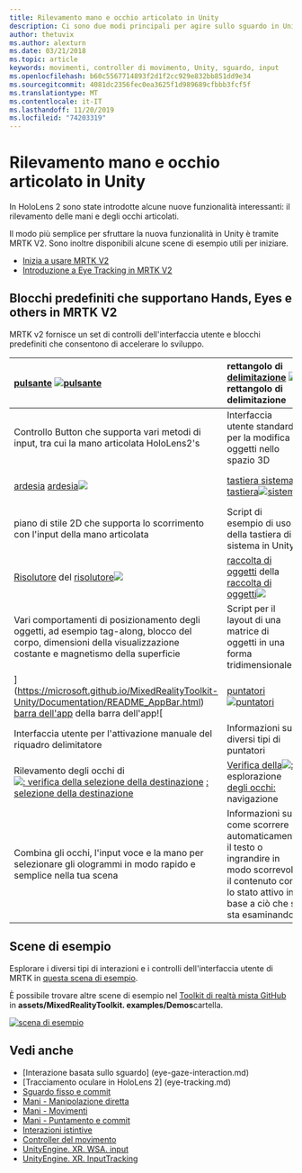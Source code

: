 ```yaml
---
title: Rilevamento mano e occhio articolato in Unity
description: Ci sono due modi principali per agire sullo sguardo in Unity, movimenti della mano e controller di movimento.
author: thetuvix
ms.author: alexturn
ms.date: 03/21/2018
ms.topic: article
keywords: movimenti, controller di movimento, Unity, sguardo, input
ms.openlocfilehash: b60c5567714893f2d1f2cc929e832bb851dd9e34
ms.sourcegitcommit: 4081dc2356fec0ea3625f1d989689cfbbb3fcf5f
ms.translationtype: MT
ms.contentlocale: it-IT
ms.lasthandoff: 11/20/2019
ms.locfileid: "74203319"
---
```

# <a name="articulated-hand-and-eye-tracking-in-unity"></a>Rilevamento mano e occhio articolato in Unity

In HoloLens 2 sono state introdotte alcune nuove funzionalità interessanti: il rilevamento delle mani e degli occhi articolati.

Il modo più semplice per sfruttare la nuova funzionalità in Unity è tramite MRTK V2. Sono inoltre disponibili alcune scene di esempio utili per iniziare. 

* [Inizia a usare MRTK V2](https://microsoft.github.io/MixedRealityToolkit-Unity/Documentation/Input/HandTracking.html)
* [Introduzione a Eye Tracking in MRTK V2](https://microsoft.github.io/MixedRealityToolkit-Unity/Documentation/EyeTracking/EyeTracking_Main.html)


## <a name="building-blocks-supporting-hands-eyes-and-others-in-mrtk-v2"></a>Blocchi predefiniti che supportano Hands, Eyes e others in MRTK V2

MRTK v2 fornisce un set di controlli dell'interfaccia utente e blocchi predefiniti che consentono di accelerare lo sviluppo. 

|  [pulsante](https://microsoft.github.io/MixedRealityToolkit-Unity/Documentation/README_Button.html) [![pulsante](images/MRTK_Button_Main.png)](https://microsoft.github.io/MixedRealityToolkit-Unity/Documentation/README_Button.html) | rettangolo di [delimitazione](https://microsoft.github.io/MixedRealityToolkit-Unity/Documentation/README_BoundingBox.html) [![](images/MRTK_BoundingBox_Main.png)](https://microsoft.github.io/MixedRealityToolkit-Unity/Documentation/README_BoundingBox.html) rettangolo di delimitazione | [gestore di manipolazione](https://microsoft.github.io/MixedRealityToolkit-Unity/Documentation/README_ManipulationHandler.html) del [gestore di manipolazione![](images/MRTK_Manipulation_Main.png)](https://microsoft.github.io/MixedRealityToolkit-Unity/Documentation/README_ManipulationHandler.html) |
|:--- | :--- | :--- |
| Controllo Button che supporta vari metodi di input, tra cui la mano articolata HoloLens2's | Interfaccia utente standard per la modifica di oggetti nello spazio 3D | Script per la modifica di oggetti con una o due mani |
|  [ardesia](https://microsoft.github.io/MixedRealityToolkit-Unity/Documentation/README_Slate.html) [ardesia![](images/MRTK_Slate_Main.png)](https://microsoft.github.io/MixedRealityToolkit-Unity/Documentation/README_Slate.html) | [tastiera sistema](https://microsoft.github.io/MixedRealityToolkit-Unity/Documentation/README_SystemKeyboard.html) [tastiera![sistema](images/MRTK_SystemKeyboard_Main.png)](https://microsoft.github.io/MixedRealityToolkit-Unity/Documentation/README_SystemKeyboard.html) | [](images/InteractableExamples.png)](https://microsoft.github.io/MixedRealityToolkit-Unity/Documentation/README_Interactable.html) [interazione](https://microsoft.github.io/MixedRealityToolkit-Unity/Documentation/README_Interactable.html) interactabile con![ |
| piano di stile 2D che supporta lo scorrimento con l'input della mano articolata | Script di esempio di uso della tastiera di sistema in Unity  | Uno script per rendere gli oggetti interagiscono con gli stati visivi e il supporto dei temi |
|  [Risolutore](https://microsoft.github.io/MixedRealityToolkit-Unity/Documentation/README_Solver.html) del [risolutore![](images/MRTK_Solver_Main.png)](https://microsoft.github.io/MixedRealityToolkit-Unity/Documentation/README_Solver.html) | [raccolta di oggetti](https://microsoft.github.io/MixedRealityToolkit-Unity/Documentation/README_ManipulationHandler.html) della [raccolta di oggetti![](images/MRTK_ObjectCollection_Main.png)](https://microsoft.github.io/MixedRealityToolkit-Unity/Documentation/README_ManipulationHandler.html) | [Descrizione](https://microsoft.github.io/MixedRealityToolkit-Unity/Documentation/README_Tooltip.html) comando [![descrizione comando](images/MRTK_Tooltip_Main.png)](https://microsoft.github.io/MixedRealityToolkit-Unity/Documentation/README_Tooltip.html) |
| Vari comportamenti di posizionamento degli oggetti, ad esempio tag-along, blocco del corpo, dimensioni della visualizzazione costante e magnetismo della superficie | Script per il layout di una matrice di oggetti in una forma tridimensionale | Interfaccia utente dell'annotazione con sistema di ancoraggio/pivot flessibile che può essere usata per etichettare i controller di movimento e l'oggetto. |
|  [](images/MRTK_AppBar_Main.png)](https://microsoft.github.io/MixedRealityToolkit-Unity/Documentation/README_AppBar.html) [barra dell'app](https://microsoft.github.io/MixedRealityToolkit-Unity/Documentation/README_AppBar.html) della barra dell'app![ | [puntatori](https://microsoft.github.io/MixedRealityToolkit-Unity/Documentation/README_Pointers.html) [![puntatori](images/MRTK_Pointer_Main.png)](https://microsoft.github.io/MixedRealityToolkit-Unity/Documentation/README_Pointers.html) | [](images/MRTK_FingertipVisualization_Main.png)](https://microsoft.github.io/MixedRealityToolkit-Unity/Documentation/README_FingertipVisualization.html) [visualizzazione a portata](https://microsoft.github.io/MixedRealityToolkit-Unity/Documentation/README_FingertipVisualization.html) di mano della visualizzazione a punta di![ |
| Interfaccia utente per l'attivazione manuale del riquadro delimitatore | Informazioni sui diversi tipi di puntatori | Offerta visiva a portata di mano che migliora la confidenza per l'interazione diretta |
|  Rilevamento degli occhi di [![: verifica della selezione della destinazione](images/mrtk_et_targetselect.png)](https://microsoft.github.io/MixedRealityToolkit-Unity/Documentation/EyeTracking/EyeTracking_TargetSelection.html) [: selezione della destinazione](https://microsoft.github.io/MixedRealityToolkit-Unity/Documentation/EyeTracking/EyeTracking_TargetSelection.html) | [Verifica della![:](images/mrtk_et_navigation.png)](https://microsoft.github.io/MixedRealityToolkit-Unity/Documentation/EyeTracking/EyeTracking_Navigation.html) esplorazione [degli occhi:](https://microsoft.github.io/MixedRealityToolkit-Unity/Documentation/EyeTracking/EyeTracking_Navigation.html) navigazione | [Verifica della![:](images/mrtk_et_heatmaps.png)](https://microsoft.github.io/MixedRealityToolkit-Unity/Documentation/EyeTracking/EyeTracking_Visualization.html) verifica degli occhi della mappa termica [: mappa termica](https://microsoft.github.io/MixedRealityToolkit-Unity/Documentation/EyeTracking/EyeTracking_Visualization.html) |
| Combina gli occhi, l'input voce e la mano per selezionare gli ologrammi in modo rapido e semplice nella tua scena | Informazioni su come scorrere automaticamente il testo o ingrandire in modo scorrevole il contenuto con lo stato attivo in base a ciò che si sta esaminando| Esempi per la registrazione, il caricamento e la visualizzazione delle informazioni visualizzate dall'utente nell'app |

## <a name="example-scenes"></a>Scene di esempio
Esplorare i diversi tipi di interazioni e i controlli dell'interfaccia utente di MRTK in [questa scena di esempio](https://microsoft.github.io/MixedRealityToolkit-Unity/Documentation/README_HandInteractionExamples.html).

È possibile trovare altre scene di esempio nel [Toolkit di realtà mista GitHub](https://github.com/Microsoft/MixedRealityToolkit-Unity) in **assets/MixedRealityToolkit. examples/Demos**cartella.

[![scena di esempio](images/MRTK_Examples.png)](https://microsoft.github.io/MixedRealityToolkit-Unity/Documentation/README_HandInteractionExamples.html)

## <a name="see-also"></a>Vedi anche

* [Interazione basata sullo sguardo] (eye-gaze-interaction.md)
* [Tracciamento oculare in HoloLens 2] (eye-tracking.md)
* [Sguardo fisso e commit](gaze-and-commit.md)
* [Mani - Manipolazione diretta](direct-manipulation.md)
* [Mani - Movimenti](gaze-and-commit.md#composite-gestures)
* [Mani - Puntamento e commit](point-and-commit.md)
* [Interazioni istintive](interaction-fundamentals.md)
* [Controller del movimento](motion-controllers.md)
* [UnityEngine. XR. WSA. input](https://docs.unity3d.com/ScriptReference/XR.WSA.Input.InteractionManager.html)
* [UnityEngine. XR. InputTracking](https://docs.unity3d.com/ScriptReference/XR.InputTracking.html)
